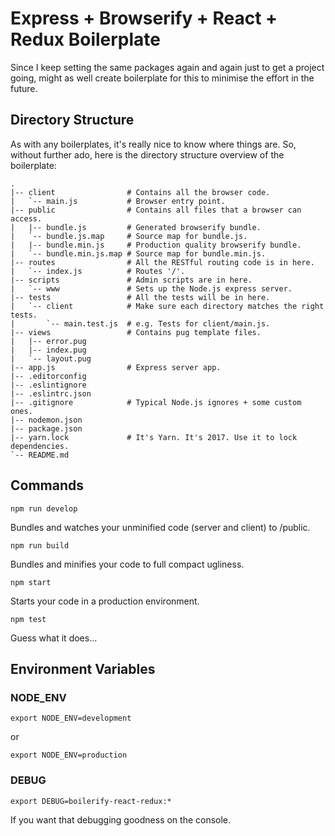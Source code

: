 # Express + Browserify + React + Redux Boilerplate

Since I keep setting the same packages again and again just to get a project
going, might as well create boilerplate for this to minimise the effort in
the future.

## Directory Structure

As with any boilerplates, it's really nice to know where things are.
So, without further ado, here is the directory structure overview of the
boilerplate:

```
.
|-- client                # Contains all the browser code.
|   `-- main.js           # Browser entry point.
|-- public                # Contains all files that a browser can access.
|   |-- bundle.js         # Generated browserify bundle.
|   `-- bundle.js.map     # Source map for bundle.js.
|   |-- bundle.min.js     # Production quality browserify bundle.
|   `-- bundle.min.js.map # Source map for bundle.min.js.
|-- routes                # All the RESTful routing code is in here.
|   `-- index.js          # Routes '/'.
|-- scripts               # Admin scripts are in here.
|   `-- www               # Sets up the Node.js express server.
|-- tests                 # All the tests will be in here.
|   `-- client            # Make sure each directory matches the right tests.
|       `-- main.test.js  # e.g. Tests for client/main.js.
|-- views                 # Contains pug template files.
|   |-- error.pug
|   |-- index.pug
|   `-- layout.pug
|-- app.js                # Express server app.
|-- .editorconfig
|-- .eslintignore
|-- .eslintrc.json
|-- .gitignore            # Typical Node.js ignores + some custom ones.
|-- nodemon.json
|-- package.json
|-- yarn.lock             # It's Yarn. It's 2017. Use it to lock dependencies.
`-- README.md
```

## Commands

```
npm run develop
```
Bundles and watches your unminified code (server and client) to /public.

```
npm run build
```
Bundles and minifies your code to full compact ugliness.

```
npm start
```
Starts your code in a production environment.

```
npm test
```
Guess what it does...


## Environment Variables


### NODE_ENV

```
export NODE_ENV=development
```
or
```
export NODE_ENV=production
```

### DEBUG

```
export DEBUG=boilerify-react-redux:*
```

If you want that debugging goodness on the console.
